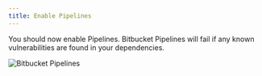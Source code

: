 ```yaml
---
title: Enable Pipelines
---
```


You should now enable Pipelines. Bitbucket Pipelines will fail if any known vulnerabilities are found in your dependencies.

![Bitbucket Pipelines](https://res.cloudinary.com/snyk/image/upload/q_auto,f_auto,w_1344,c_scale/v1474020170/docs/bitbucket_pipelines.jpg)
